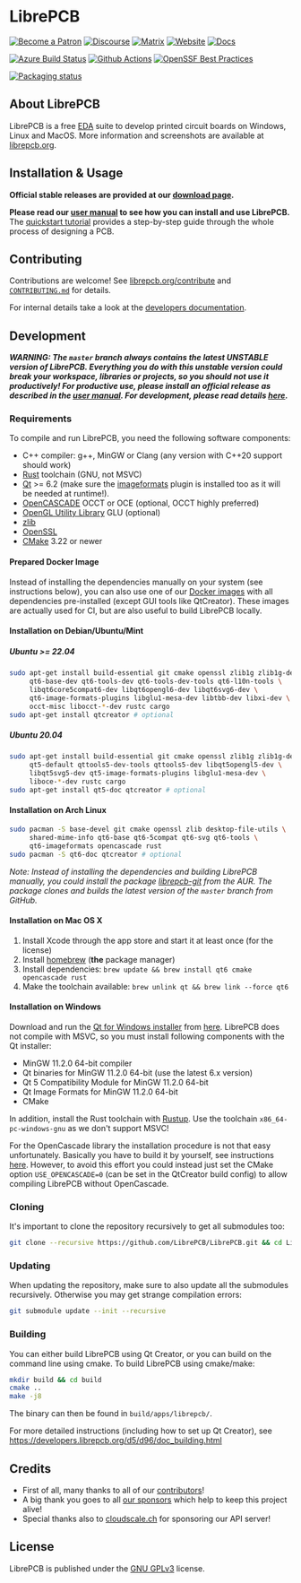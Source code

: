 # LibrePCB

[![Become a Patron](https://img.shields.io/badge/Patreon-donate-orange.svg)](https://www.patreon.com/librepcb)
[![Discourse](https://img.shields.io/badge/Discourse-discuss-blueviolet.svg)](https://librepcb.discourse.group/)
[![Matrix](https://img.shields.io/badge/Matrix-chat-blue.svg)](https://matrix.to/#/#librepcb:matrix.org)
[![Website](https://img.shields.io/badge/Website-librepcb.org-29d682.svg)](https://librepcb.org/)
[![Docs](https://img.shields.io/badge/Docs-read-yellow.svg)](https://librepcb.org/docs/)

[![Azure Build Status](https://dev.azure.com/LibrePCB/LibrePCB/_apis/build/status/LibrePCB.LibrePCB?branchName=master)](https://dev.azure.com/LibrePCB/LibrePCB/_build/latest?definitionId=2&branchName=master)
[![Github Actions](https://github.com/LibrePCB/LibrePCB/actions/workflows/main.yml/badge.svg)](https://github.com/LibrePCB/LibrePCB/actions)
[![OpenSSF Best Practices](https://bestpractices.coreinfrastructure.org/projects/1652/badge)](https://bestpractices.coreinfrastructure.org/projects/1652)

[![Packaging status](https://repology.org/badge/vertical-allrepos/librepcb.svg?columns=3&header=LibrePCB)](https://repology.org/project/librepcb/versions)

## About LibrePCB

LibrePCB is a free
[EDA](https://en.wikipedia.org/wiki/Electronic_design_automation) suite to
develop printed circuit boards on Windows, Linux and MacOS. More information
and screenshots are available at [librepcb.org](https://librepcb.org).

## Installation & Usage

**Official stable releases are provided at our
[download page](https://librepcb.org/download/).**

**Please read our [user manual](https://librepcb.org/docs/) to see how you can
install and use LibrePCB.** The
[quickstart tutorial](https://librepcb.org/docs/quickstart/) provides a
step-by-step guide through the whole process of designing a PCB.

## Contributing

Contributions are welcome! See
[librepcb.org/contribute](https://librepcb.org/contribute/) and
[`CONTRIBUTING.md`](CONTRIBUTING.md) for details.

For internal details take a look at the
[developers documentation](https://developers.librepcb.org/).

## Development

***WARNING: The `master` branch always contains the latest UNSTABLE version of
LibrePCB. Everything you do with this unstable version could break your
workspace, libraries or projects, so you should not use it productively! For
productive use, please install an official release as described in the
[user manual](https://librepcb.org/docs/). For development, please read details
[here](https://developers.librepcb.org/df/d30/doc_developers.html#doc_developers_unstable_versions).***

### Requirements

To compile and run LibrePCB, you need the following software components:

- C++ compiler: g++, MinGW or Clang (any version with C++20 support should work)
- [Rust](https://www.rust-lang.org/) toolchain (GNU, not MSVC)
- [Qt](http://www.qt.io/download-open-source/) >= 6.2 (make
  sure the [imageformats](https://doc.qt.io/qt-6/qtimageformats-index.html)
  plugin is installed too as it will be needed at runtime!).
- [OpenCASCADE](https://www.opencascade.com/) OCCT or OCE (optional,
  OCCT highly preferred)
- [OpenGL Utility Library](https://en.wikipedia.org/wiki/OpenGL_Utility_Library)
  GLU (optional)
- [zlib](http://www.zlib.net/)
- [OpenSSL](https://www.openssl.org/)
- [CMake](https://cmake.org/) 3.22 or newer

#### Prepared Docker Image

Instead of installing the dependencies manually on your system (see instructions
below), you can also use one of our
[Docker images](https://hub.docker.com/r/librepcb/librepcb-dev) with all
dependencies pre-installed (except GUI tools like QtCreator). These images are
actually used for CI, but are also useful to build LibrePCB locally.

#### Installation on Debian/Ubuntu/Mint

##### Ubuntu >= 22.04

```bash
sudo apt-get install build-essential git cmake openssl zlib1g zlib1g-dev \
     qt6-base-dev qt6-tools-dev qt6-tools-dev-tools qt6-l10n-tools \
     libqt6core5compat6-dev libqt6opengl6-dev libqt6svg6-dev \
     qt6-image-formats-plugins libglu1-mesa-dev libtbb-dev libxi-dev \
     occt-misc libocct-*-dev rustc cargo
sudo apt-get install qtcreator # optional
```

##### Ubuntu 20.04

```bash
sudo apt-get install build-essential git cmake openssl zlib1g zlib1g-dev \
     qt5-default qttools5-dev-tools qttools5-dev libqt5opengl5-dev \
     libqt5svg5-dev qt5-image-formats-plugins libglu1-mesa-dev \
     liboce-*-dev rustc cargo
sudo apt-get install qt5-doc qtcreator # optional
```

#### Installation on Arch Linux

```bash
sudo pacman -S base-devel git cmake openssl zlib desktop-file-utils \
     shared-mime-info qt6-base qt6-5compat qt6-svg qt6-tools \
     qt6-imageformats opencascade rust
sudo pacman -S qt6-doc qtcreator # optional
```

*Note: Instead of installing the dependencies and building LibrePCB manually,
you could install the package
[librepcb-git](https://aur.archlinux.org/packages/librepcb-git/) from the AUR.
The package clones and builds the latest version of the `master` branch from
GitHub.*

#### Installation on Mac OS X

1. Install Xcode through the app store and start it at least once (for the license)
2. Install [homebrew](https://github.com/Homebrew/brew) (**the** package manager)
3. Install dependencies: `brew update && brew install qt6 cmake opencascade rust`
4. Make the toolchain available: `brew unlink qt && brew link --force qt6`

#### Installation on Windows

Download and run the
[Qt for Windows installer](https://download.qt.io/official_releases/online_installers/qt-unified-windows-x64-online.exe)
from [here](https://www.qt.io/download-open-source/). LibrePCB does not compile
with MSVC, so you must install following components with the Qt installer:

- MinGW 11.2.0 64-bit compiler
- Qt binaries for MinGW 11.2.0 64-bit (use the latest 6.x version)
- Qt 5 Compatibility Module for MinGW 11.2.0 64-bit
- Qt Image Formats for MinGW 11.2.0 64-bit
- CMake

In addition, install the Rust toolchain with
[Rustup](https://rust-lang.github.io/rustup/installation/windows.html).
Use the toolchain `x86_64-pc-windows-gnu` as we don't support MSVC!

For the OpenCascade library the installation procedure is not that easy
unfortunately. Basically you have to build it by yourself, see instructions
[here](https://dev.opencascade.org/doc/overview/html/build_upgrade__building_occt.html).
However, to avoid this effort you could instead just set the CMake option
`USE_OPENCASCADE=0` (can be set in the QtCreator build config) to allow
compiling LibrePCB without OpenCascade.

### Cloning

It's important to clone the repository recursively to get all submodules too:

```bash
git clone --recursive https://github.com/LibrePCB/LibrePCB.git && cd LibrePCB
```

### Updating

When updating the repository, make sure to also update all the submodules
recursively. Otherwise you may get strange compilation errors:

```bash
git submodule update --init --recursive
```

### Building

You can either build LibrePCB using Qt Creator, or you can build on the command
line using cmake. To build LibrePCB using cmake/make:

```bash
mkdir build && cd build
cmake ..
make -j8
```

The binary can then be found in `build/apps/librepcb/`.

For more detailed instructions (including how to set up Qt Creator), see
https://developers.librepcb.org/d5/d96/doc_building.html

## Credits

- First of all, many thanks to all of our [contributors](AUTHORS.md)!
- A big thank you goes to all [our sponsors](https://librepcb.org/sponsors/)
  which help to keep this project alive!
- Special thanks also to [cloudscale.ch](https://www.cloudscale.ch/)
  for sponsoring our API server!

## License

LibrePCB is published under the
[GNU GPLv3](http://www.gnu.org/licenses/gpl-3.0.html) license.
